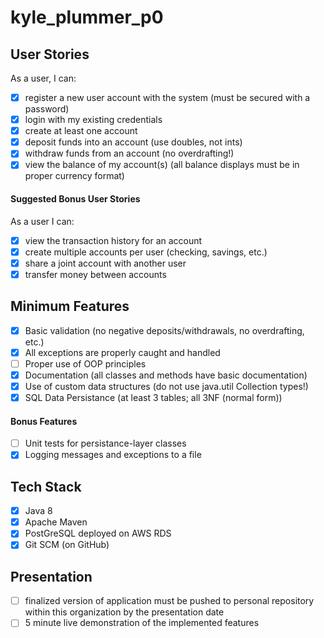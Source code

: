 # kyle_plummer_p0

## User Stories
As a user, I can:
- [x] register a new user account with the system (must be secured with a password)
- [x] login with my existing credentials
- [x] create at least one account
- [x] deposit funds into an account (use doubles, not ints)
- [x] withdraw funds from an account (no overdrafting!)
- [x] view the balance of my account(s) (all balance displays must be in proper currency format)
#### Suggested Bonus User Stories
As a user I can:
- [x] view the transaction history for an account
- [x] create multiple accounts per user (checking, savings, etc.)
- [x] share a joint account with another user
- [x] transfer money between accounts
## Minimum Features
- [x] Basic validation (no negative deposits/withdrawals, no overdrafting, etc.) 
- [x] All exceptions are properly caught and handled
- [ ] Proper use of OOP principles
- [x] Documentation (all classes and methods have basic documentation)
- [x] Use of custom data structures (do not use java.util Collection types!)
- [x] SQL Data Persistance (at least 3 tables; all 3NF (normal form))
#### Bonus Features
- [ ] Unit tests for persistance-layer classes
- [x] Logging messages and exceptions to a file
## Tech Stack
- [x] Java 8
- [x] Apache Maven
- [x] PostGreSQL deployed on AWS RDS
- [x] Git SCM (on GitHub)
## Presentation
- [ ] finalized version of application must be pushed to personal repository within this organization by the presentation date
- [ ] 5 minute live demonstration of the implemented features
